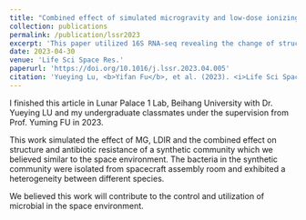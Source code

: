 ```yaml
---
title: "Combined effect of simulated microgravity and low-dose ionizing radiation on structure and antibiotic resistance of a synthetic community model of bacteria isolated from spacecraft assembly room"
collection: publications
permalink: /publication/lssr2023
excerpt: 'This paper utilized 16S RNA-seq revealing the change of structure and antibiotic resistance under MG/LDIR/MG+LDIR conditions'
date: 2023-04-30
venue: 'Life Sci Space Res.'
paperurl: 'https://doi.org/10.1016/j.lssr.2023.04.005'
citation: 'Yueying Lu, <b>Yifan Fu</b>, et al. (2023). <i>Life Sci Space Res</i>. 38:29-38.'
---
```


I finished this article in Lunar Palace 1 Lab, Beihang University with Dr. Yueying LU and my undergraduate classmates under the supervision from Prof. Yuming FU in 2023.  
  
This work simulated the effect of MG, LDIR and the combined effect on structure and antibiotic resistance of a synthetic community which we believed similar to the space environment. The bacteria in the synthetic community were isolated from spacecraft assembly room and exhibited a heterogeneity between different species.  

We believed this work will contribute to the control and utilization of microbial in the space environment.
